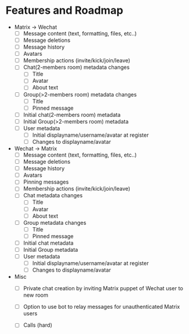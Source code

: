 # Features and Roadmap
* Matrix → Wechat
  * [ ] Message content (text, formatting, files, etc..)
  * [ ] Message deletions
  * [ ] Message history
  * [ ] Avatars
  * [ ] Membership actions (invite/kick/join/leave)
  * [ ] Chat(2-members room) metadata changes
    * [ ] Title
    * [ ] Avatar
    * [ ] About text
  * [ ] Group(>2-members room) metadata changes
    * [ ] Title
    * [ ] Pinned message
  * [ ] Initial chat(2-members room) metadata
  * [ ] Initial Group(>2-members room) metadata
  * [ ] User metadata
    * [ ] Initial displayname/username/avatar at register
    * [ ] Changes to displayname/avatar
* Wechat → Matrix
  * [ ] Message content (text, formatting, files, etc..)
  * [ ] Message deletions
  * [ ] Message history
  * [ ] Avatars
  * [ ] Pinning messages
  * [ ] Membership actions (invite/kick/join/leave)
  * [ ] Chat metadata changes
    * [ ] Title
    * [ ] Avatar
    * [ ] About text
  * [ ] Group metadata changes
    * [ ] Title
    * [ ] Pinned message
  * [ ] Initial chat metadata
  * [ ] Initial Group metadata
  * [ ] User metadata
    * [ ] Initial displayname/username/avatar at register
    * [ ] Changes to displayname/avatar
* Misc
  * [ ] Private chat creation by inviting Matrix puppet of Wechat user to new room
  * [ ] Option to use bot to relay messages for unauthenticated Matrix users
  * [ ] Calls (hard)

